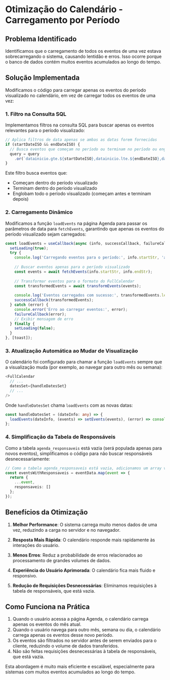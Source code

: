 # Otimização do Calendário - Carregamento por Período

## Problema Identificado

Identificamos que o carregamento de todos os eventos de uma vez estava sobrecarregando o sistema, causando lentidão e erros. Isso ocorre porque o banco de dados contém muitos eventos acumulados ao longo do tempo.

## Solução Implementada

Modificamos o código para carregar apenas os eventos do período visualizado no calendário, em vez de carregar todos os eventos de uma vez:

### 1. Filtro na Consulta SQL

Implementamos filtros na consulta SQL para buscar apenas os eventos relevantes para o período visualizado:

```typescript
// Aplica filtros de data apenas se ambas as datas forem fornecidas
if (startDateISO && endDateISO) {
  // Busca eventos que começam no período ou terminam no período ou englobam o período inteiro
  query = query
    .or(`datainicio.gte.${startDateISO},datainicio.lte.${endDateISO},datafinal.gte.${startDateISO},datafinal.lte.${endDateISO}`);
}
```

Este filtro busca eventos que:
- Começam dentro do período visualizado
- Terminam dentro do período visualizado
- Englobam todo o período visualizado (começam antes e terminam depois)

### 2. Carregamento Dinâmico

Modificamos a função `loadEvents` na página Agenda para passar os parâmetros de data para `fetchEvents`, garantindo que apenas os eventos do período visualizado sejam carregados:

```typescript
const loadEvents = useCallback(async (info, successCallback, failureCallback) => {
  setLoading(true);
  try {
    console.log('Carregando eventos para o período:', info.startStr, 'até', info.endStr);
    
    // Buscar eventos apenas para o período visualizado
    const events = await fetchEvents(info.startStr, info.endStr);
    
    // Transformar eventos para o formato do FullCalendar
    const transformedEvents = await transformEvents(events);
    
    console.log('Eventos carregados com sucesso:', transformedEvents.length);
    successCallback(transformedEvents);
  } catch (error) {
    console.error('Erro ao carregar eventos:', error);
    failureCallback(error);
    // Exibir mensagem de erro
  } finally {
    setLoading(false);
  }
}, [toast]);
```

### 3. Atualização Automática ao Mudar de Visualização

O calendário foi configurado para chamar a função `loadEvents` sempre que a visualização muda (por exemplo, ao navegar para outro mês ou semana):

```typescript
<FullCalendar
  // ...
  datesSet={handleDatesSet}
  // ...
/>
```

Onde `handleDatesSet` chama `loadEvents` com as novas datas:

```typescript
const handleDatesSet = (dateInfo: any) => {
  loadEvents(dateInfo, (events) => setEvents(events), (error) => console.error(error));
};
```

### 4. Simplificação da Tabela de Responsáveis

Como a tabela `agenda_responsaveis` está vazia (será populada apenas para novos eventos), simplificamos o código para não buscar responsáveis desnecessariamente:

```typescript
// Como a tabela agenda_responsaveis está vazia, adicionamos um array vazio de responsáveis a cada evento
const eventsWithResponsaveis = eventData.map(event => {
  return {
    ...event,
    responsaveis: []
  };
});
```

## Benefícios da Otimização

1. **Melhor Performance**: O sistema carrega muito menos dados de uma vez, reduzindo a carga no servidor e no navegador.

2. **Resposta Mais Rápida**: O calendário responde mais rapidamente às interações do usuário.

3. **Menos Erros**: Reduz a probabilidade de erros relacionados ao processamento de grandes volumes de dados.

4. **Experiência do Usuário Aprimorada**: O calendário fica mais fluido e responsivo.

5. **Redução de Requisições Desnecessárias**: Eliminamos requisições à tabela de responsáveis, que está vazia.

## Como Funciona na Prática

1. Quando o usuário acessa a página Agenda, o calendário carrega apenas os eventos do mês atual.
2. Quando o usuário navega para outro mês, semana ou dia, o calendário carrega apenas os eventos desse novo período.
3. Os eventos são filtrados no servidor antes de serem enviados para o cliente, reduzindo o volume de dados transferidos.
4. Não são feitas requisições desnecessárias à tabela de responsáveis, que está vazia.

Esta abordagem é muito mais eficiente e escalável, especialmente para sistemas com muitos eventos acumulados ao longo do tempo.
